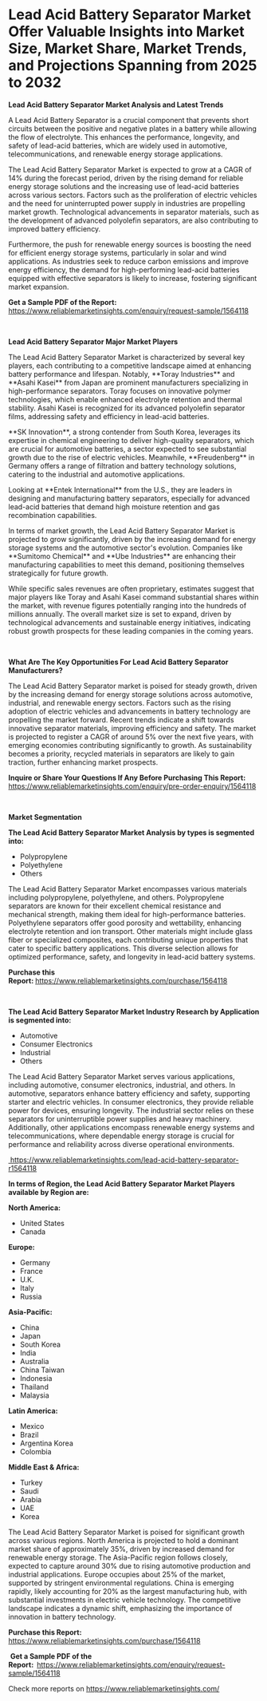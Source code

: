 <p><h1>Lead Acid Battery Separator Market Offer Valuable Insights into Market Size, Market Share, Market Trends, and Projections Spanning from 2025 to 2032</h1></p><p><strong>Lead Acid Battery Separator Market Analysis and Latest Trends</strong></p>
<p><p>A Lead Acid Battery Separator is a crucial component that prevents short circuits between the positive and negative plates in a battery while allowing the flow of electrolyte. This enhances the performance, longevity, and safety of lead-acid batteries, which are widely used in automotive, telecommunications, and renewable energy storage applications.</p><p>The Lead Acid Battery Separator Market is expected to grow at a CAGR of 14% during the forecast period, driven by the rising demand for reliable energy storage solutions and the increasing use of lead-acid batteries across various sectors. Factors such as the proliferation of electric vehicles and the need for uninterrupted power supply in industries are propelling market growth. Technological advancements in separator materials, such as the development of advanced polyolefin separators, are also contributing to improved battery efficiency. </p><p>Furthermore, the push for renewable energy sources is boosting the need for efficient energy storage systems, particularly in solar and wind applications. As industries seek to reduce carbon emissions and improve energy efficiency, the demand for high-performing lead-acid batteries equipped with effective separators is likely to increase, fostering significant market expansion.</p></p>
<p><strong>Get a Sample PDF of the Report:&nbsp;</strong> <a href="https://www.reliablemarketinsights.com/enquiry/request-sample/1564118?utm_campaign=2292&utm_medium=2&utm_source=Github&utm_content=ia&utm_term=13022025&utm_id=lead-acid-battery-separator">https://www.reliablemarketinsights.com/enquiry/request-sample/1564118</a></p>
<p>&nbsp;</p>
<p><strong>Lead Acid Battery Separator Major Market Players</strong></p>
<p><p>The Lead Acid Battery Separator Market is characterized by several key players, each contributing to a competitive landscape aimed at enhancing battery performance and lifespan. Notably, **Toray Industries** and **Asahi Kasei** from Japan are prominent manufacturers specializing in high-performance separators. Toray focuses on innovative polymer technologies, which enable enhanced electrolyte retention and thermal stability. Asahi Kasei is recognized for its advanced polyolefin separator films, addressing safety and efficiency in lead-acid batteries.</p><p>**SK Innovation**, a strong contender from South Korea, leverages its expertise in chemical engineering to deliver high-quality separators, which are crucial for automotive batteries, a sector expected to see substantial growth due to the rise of electric vehicles. Meanwhile, **Freudenberg** in Germany offers a range of filtration and battery technology solutions, catering to the industrial and automotive applications.</p><p>Looking at **Entek International** from the U.S., they are leaders in designing and manufacturing battery separators, especially for advanced lead-acid batteries that demand high moisture retention and gas recombination capabilities.</p><p>In terms of market growth, the Lead Acid Battery Separator Market is projected to grow significantly, driven by the increasing demand for energy storage systems and the automotive sector's evolution. Companies like **Sumitomo Chemical** and **Ube Industries** are enhancing their manufacturing capabilities to meet this demand, positioning themselves strategically for future growth.</p><p>While specific sales revenues are often proprietary, estimates suggest that major players like Toray and Asahi Kasei command substantial shares within the market, with revenue figures potentially ranging into the hundreds of millions annually. The overall market size is set to expand, driven by technological advancements and sustainable energy initiatives, indicating robust growth prospects for these leading companies in the coming years.</p></p>
<p>&nbsp;</p>
<p><strong>What Are The Key Opportunities For Lead Acid Battery Separator Manufacturers?</strong></p>
<p><p>The Lead Acid Battery Separator market is poised for steady growth, driven by the increasing demand for energy storage solutions across automotive, industrial, and renewable energy sectors. Factors such as the rising adoption of electric vehicles and advancements in battery technology are propelling the market forward. Recent trends indicate a shift towards innovative separator materials, improving efficiency and safety. The market is projected to register a CAGR of around 5% over the next five years, with emerging economies contributing significantly to growth. As sustainability becomes a priority, recycled materials in separators are likely to gain traction, further enhancing market prospects.</p></p>
<p><strong>Inquire or Share Your Questions If Any Before Purchasing This Report:</strong> <a href="https://www.reliablemarketinsights.com/enquiry/pre-order-enquiry/1564118?utm_campaign=2292&utm_medium=2&utm_source=Github&utm_content=ia&utm_term=13022025&utm_id=lead-acid-battery-separator">https://www.reliablemarketinsights.com/enquiry/pre-order-enquiry/1564118</a></p>
<p>&nbsp;</p>
<p><strong>Market Segmentation</strong></p>
<p><strong>The Lead Acid Battery Separator Market Analysis by types is segmented into:</strong></p>
<p><ul><li>Polypropylene</li><li>Polyethylene</li><li>Others</li></ul></p>
<p><p>The Lead Acid Battery Separator Market encompasses various materials including polypropylene, polyethylene, and others. Polypropylene separators are known for their excellent chemical resistance and mechanical strength, making them ideal for high-performance batteries. Polyethylene separators offer good porosity and wettability, enhancing electrolyte retention and ion transport. Other materials might include glass fiber or specialized composites, each contributing unique properties that cater to specific battery applications. This diverse selection allows for optimized performance, safety, and longevity in lead-acid battery systems.</p></p>
<p><strong>Purchase this Report:&nbsp;</strong><a href="https://www.reliablemarketinsights.com/purchase/1564118?utm_campaign=2292&utm_medium=2&utm_source=Github&utm_content=ia&utm_term=13022025&utm_id=lead-acid-battery-separator">https://www.reliablemarketinsights.com/purchase/1564118</a></p>
<p>&nbsp;</p>
<p><strong>The Lead Acid Battery Separator Market Industry Research by Application is segmented into:</strong></p>
<p><ul><li>Automotive</li><li>Consumer Electronics</li><li>Industrial</li><li>Others</li></ul></p>
<p><p>The Lead Acid Battery Separator Market serves various applications, including automotive, consumer electronics, industrial, and others. In automotive, separators enhance battery efficiency and safety, supporting starter and electric vehicles. In consumer electronics, they provide reliable power for devices, ensuring longevity. The industrial sector relies on these separators for uninterruptible power supplies and heavy machinery. Additionally, other applications encompass renewable energy systems and telecommunications, where dependable energy storage is crucial for performance and reliability across diverse operational environments.</p></p>
<p><a href="https://www.reliablemarketinsights.com/lead-acid-battery-separator-r1564118?utm_campaign=2292&utm_medium=2&utm_source=Github&utm_content=ia&utm_term=13022025&utm_id=lead-acid-battery-separator">&nbsp;https://www.reliablemarketinsights.com/lead-acid-battery-separator-r1564118</a></p>
<p><strong>In terms of Region, the Lead Acid Battery Separator Market Players available by Region are:</strong></p>
<p>
    <p> <strong> North America: </strong>
        <ul>
            <li>United States</li>
            <li>Canada</li>
        </ul>
        </p> 
    <p> <strong> Europe: </strong>
        <ul>
            <li>Germany</li>
            <li>France</li>
            <li>U.K.</li>
            <li>Italy</li>
            <li>Russia</li>
        </ul>
        </p> 
    <p> <strong> Asia-Pacific: </strong>
        <ul>
            <li>China</li>
            <li>Japan</li>
            <li>South Korea</li>
            <li>India</li>
            <li>Australia</li>
            <li>China Taiwan</li>
            <li>Indonesia</li>
            <li>Thailand</li>
            <li>Malaysia</li>
        </ul>
        </p> 
    <p> <strong> Latin America: </strong>
        <ul>
            <li>Mexico</li>
            <li>Brazil</li>
            <li>Argentina Korea</li>
            <li>Colombia</li>
        </ul>
        </p> 
    <p> <strong> Middle East & Africa: </strong>
        <ul>
            <li>Turkey</li>
            <li>Saudi</li>
            <li>Arabia</li>
            <li>UAE</li>
            <li>Korea</li>
        </ul>
    </p>
    </p>
<p><p>The Lead Acid Battery Separator Market is poised for significant growth across various regions. North America is projected to hold a dominant market share of approximately 35%, driven by increased demand for renewable energy storage. The Asia-Pacific region follows closely, expected to capture around 30% due to rising automotive production and industrial applications. Europe occupies about 25% of the market, supported by stringent environmental regulations. China is emerging rapidly, likely accounting for 20% as the largest manufacturing hub, with substantial investments in electric vehicle technology. The competitive landscape indicates a dynamic shift, emphasizing the importance of innovation in battery technology.</p></p>
<p><strong>Purchase this Report: </strong><a href="https://www.reliablemarketinsights.com/purchase/1564118?utm_campaign=2292&utm_medium=2&utm_source=Github&utm_content=ia&utm_term=13022025&utm_id=lead-acid-battery-separator">https://www.reliablemarketinsights.com/purchase/1564118</a></p>
<p>&nbsp;<strong>Get a Sample PDF of the Report:&nbsp;&nbsp;</strong><a href="https://www.reliablemarketinsights.com/enquiry/request-sample/1564118?utm_campaign=2292&utm_medium=2&utm_source=Github&utm_content=ia&utm_term=13022025&utm_id=lead-acid-battery-separator">https://www.reliablemarketinsights.com/enquiry/request-sample/1564118</a></p>
<p><strong></strong></p>
<p>Check more reports on <a href="https://www.reliablemarketinsights.com/?utm_campaign=2292&utm_medium=2&utm_source=Github&utm_content=ia&utm_term=13022025&utm_id=lead-acid-battery-separator">https://www.reliablemarketinsights.com/</a></p>